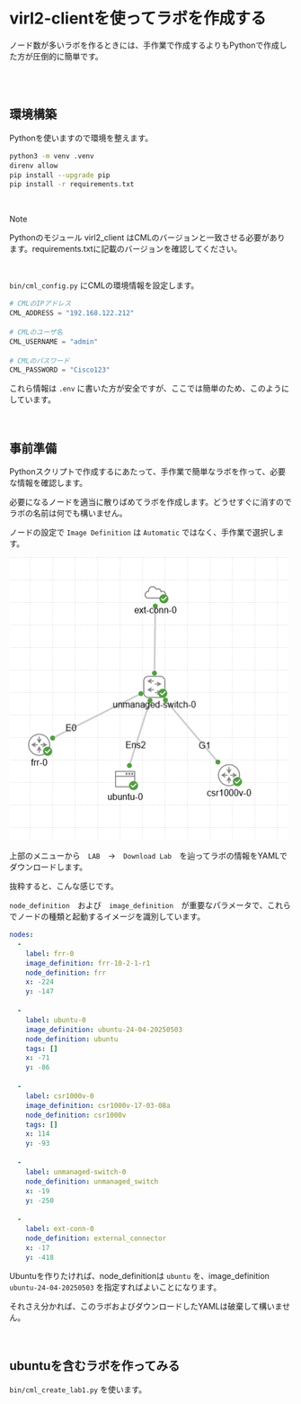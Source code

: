 # virl2-clientを使ってラボを作成する

ノード数が多いラボを作るときには、手作業で作成するよりもPythonで作成した方が圧倒的に簡単です。

<br><br>

## 環境構築

Pythonを使いますので環境を整えます。

```bash
python3 -m venv .venv
direnv allow
pip install --upgrade pip
pip install -r requirements.txt
```

<br>

> [!NOTE]
>
> Pythonのモジュール virl2_client はCMLのバージョンと一致させる必要があります。requirements.txtに記載のバージョンを確認してください。

<br>

`bin/cml_config.py` にCMLの環境情報を設定します。

```python
# CMLのIPアドレス
CML_ADDRESS = "192.168.122.212"

# CMLのユーザ名
CML_USERNAME = "admin"

# CMLのパスワード
CML_PASSWORD = "Cisco123"
```

これら情報は `.env` に書いた方が安全ですが、ここでは簡単のため、このようにしています。

<br>

## 事前準備

Pythonスクリプトで作成するにあたって、手作業で簡単なラボを作って、必要な情報を確認します。

必要になるノードを適当に散りばめてラボを作成します。どうせすぐに消すのでラボの名前は何でも構いません。

ノードの設定で `Image Definition` は `Automatic` ではなく、手作業で選択します。

![適当に作成したラボ](./assets/create_lab_1.png)

上部のメニューから　`LAB`　→　`Download Lab`　を辿ってラボの情報をYAMLでダウンロードします。

抜粋すると、こんな感じです。

`node_definition`　および　`image_definition`　が重要なパラメータで、これらでノードの種類と起動するイメージを識別しています。

```YAML
nodes:
  -
    label: frr-0
    image_definition: frr-10-2-1-r1
    node_definition: frr
    x: -224
    y: -147

  -
    label: ubuntu-0
    image_definition: ubuntu-24-04-20250503
    node_definition: ubuntu
    tags: []
    x: -71
    y: -86

  -
    label: csr1000v-0
    image_definition: csr1000v-17-03-08a
    node_definition: csr1000v
    tags: []
    x: 114
    y: -93

  -
    label: unmanaged-switch-0
    node_definition: unmanaged_switch
    x: -19
    y: -250

  -
    label: ext-conn-0
    node_definition: external_connector
    x: -17
    y: -418
```

Ubuntuを作りたければ、node_definitionは `ubuntu` を、image_definition `ubuntu-24-04-20250503` を指定すればよいことになります。

それさえ分かれば、このラボおよびダウンロードしたYAMLは破棄して構いません。

<br>

## ubuntuを含むラボを作ってみる

`bin/cml_create_lab1.py` を使います。
